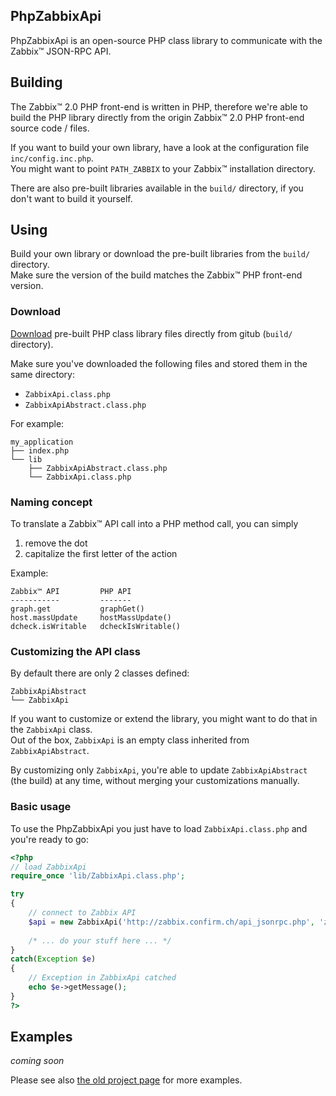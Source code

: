 ## PhpZabbixApi

PhpZabbixApi is an open-source PHP class library to communicate with the Zabbix™ JSON-RPC API.

## Building

The Zabbix™ 2.0 PHP front-end is written in PHP, therefore we're able to build the PHP library directly from the origin Zabbix™ 2.0 PHP front-end source code / files.

If you want to build your own library, have a look at the configuration file `inc/config.inc.php`.  
You might want to point `PATH_ZABBIX`  to your Zabbix™ installation directory.

There are also pre-built libraries available in the `build/` directory, if you don't want to build it yourself.

## Using

Build your own library or download the pre-built libraries from the `build/` directory.  
Make sure the version of the build matches the Zabbix™ PHP front-end version.

### Download

[Download](https://github.com/domibarton/PhpZabbixApi/tree/master/build)  pre-built PHP class library files directly from gitub (`build/` directory).

Make sure you've downloaded the following files and stored them in the same directory:

* `ZabbixApi.class.php` 
* `ZabbixApiAbstract.class.php`

For example:

```
my_application
├── index.php
└── lib
    ├── ZabbixApiAbstract.class.php
    └── ZabbixApi.class.php
```

### Naming concept

To translate a Zabbix™ API call into a PHP method call, you can simply

1. remove the dot
2. capitalize the first letter of the action

Example:

```
Zabbix™ API         PHP API
-----------         -------
graph.get           graphGet()
host.massUpdate     hostMassUpdate()
dcheck.isWritable   dcheckIsWritable()
```

### Customizing the API class

By default there are only 2 classes defined:

```
ZabbixApiAbstract
└── ZabbixApi
```

If you want to customize or extend the library, you might want to do that in the `ZabbixApi` class.  
Out of the box, `ZabbixApi` is an empty class inherited from `ZabbixApiAbstract`.

By customizing only `ZabbixApi`, you're able to update `ZabbixApiAbstract` (the build) at any time, without merging your customizations manually.

### Basic usage

To use the PhpZabbixApi you just have to load `ZabbixApi.class.php` and you're ready to go:

```php
<?php
// load ZabbixApi
require_once 'lib/ZabbixApi.class.php';

try 
{
    // connect to Zabbix API
    $api = new ZabbixApi('http://zabbix.confirm.ch/api_jsonrpc.php', 'zabbix', 'admin');
    
    /* ... do your stuff here ... */
} 
catch(Exception $e) 
{
    // Exception in ZabbixApi catched
    echo $e->getMessage();
}
?>
```

## Examples

*coming soon*

Please see also [the old project page](http://zabbixapi.confirm.ch/) for more examples.
